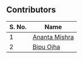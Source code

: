 ## Contributors

| S. No. | Name                                                           |
| ------- | -------------------------------------------------------------- | 
| 1       | [Ananta Mishra]( https://github.com/mishrauttam )               |
| 2       | [Bipu Ojha]( https://github.com/bipuojha1)               |
